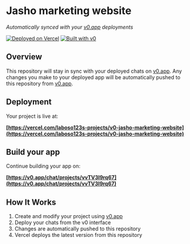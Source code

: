 # Jasho marketing website

*Automatically synced with your [v0.app](https://v0.app) deployments*

[![Deployed on Vercel](https://img.shields.io/badge/Deployed%20on-Vercel-black?style=for-the-badge&logo=vercel)](https://vercel.com/laboso123s-projects/v0-jasho-marketing-website)
[![Built with v0](https://img.shields.io/badge/Built%20with-v0.app-black?style=for-the-badge)](https://v0.app/chat/projects/vvTV3l9rq67)

## Overview

This repository will stay in sync with your deployed chats on [v0.app](https://v0.app).
Any changes you make to your deployed app will be automatically pushed to this repository from [v0.app](https://v0.app).

## Deployment

Your project is live at:

**[https://vercel.com/laboso123s-projects/v0-jasho-marketing-website](https://vercel.com/laboso123s-projects/v0-jasho-marketing-website)**

## Build your app

Continue building your app on:

**[https://v0.app/chat/projects/vvTV3l9rq67](https://v0.app/chat/projects/vvTV3l9rq67)**

## How It Works

1. Create and modify your project using [v0.app](https://v0.app)
2. Deploy your chats from the v0 interface
3. Changes are automatically pushed to this repository
4. Vercel deploys the latest version from this repository